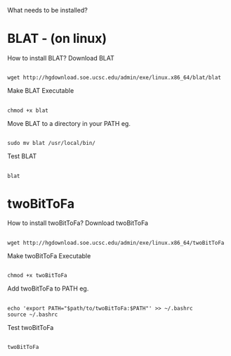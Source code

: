 What needs to be installed?
# BLAT - (on linux)
How to install BLAT?
Download BLAT
##
    wget http://hgdownload.soe.ucsc.edu/admin/exe/linux.x86_64/blat/blat
Make BLAT Executable
##
    chmod +x blat
Move BLAT to a directory in your PATH eg.
##
    sudo mv blat /usr/local/bin/
Test BLAT
##
    blat

# twoBitToFa
How to install twoBitToFa?
Download twoBitToFa
##
    wget http://hgdownload.soe.ucsc.edu/admin/exe/linux.x86_64/twoBitToFa
Make twoBitToFa Executable
##
    chmod +x twoBitToFa
Add twoBitToFa to PATH eg.
##
    echo 'export PATH="$path/to/twoBitToFa:$PATH"' >> ~/.bashrc
    source ~/.bashrc
Test twoBitToFa
##
    twoBitToFa


